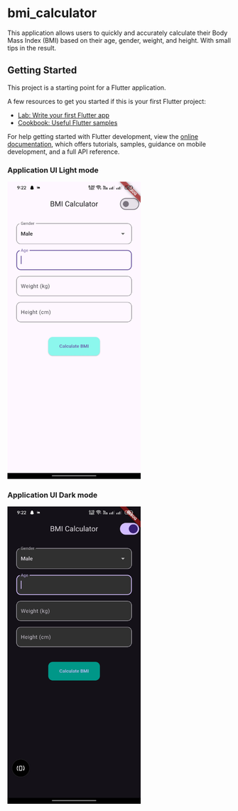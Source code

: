 # bmi_calculator

This application allows users to quickly and accurately calculate their Body Mass Index (BMI) based on their age, gender, weight, and height. With small tips in the result.

## Getting Started

This project is a starting point for a Flutter application.

A few resources to get you started if this is your first Flutter project:

- [Lab: Write your first Flutter app](https://docs.flutter.dev/get-started/codelab)
- [Cookbook: Useful Flutter samples](https://docs.flutter.dev/cookbook)

For help getting started with Flutter development, view the
[online documentation](https://docs.flutter.dev/), which offers tutorials,
samples, guidance on mobile development, and a full API reference.

<h3>Application UI Light mode</h3>
<img src="appImages/1.jpg" width="300"/>

<h3>Application UI Dark mode</h3>
<img src="appImages/2.jpg" width="300"/>
